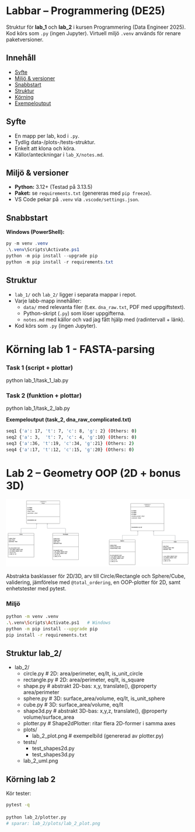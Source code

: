 # Labbar – Programmering (DE25)

Struktur för **lab_1** och **lab_2** i kursen Programmering (Data Engineer 2025).  
Kod körs som `.py` (ingen Jupyter). Virtuell miljö `.venv` används för renare paketversioner.

## Innehåll
- [Syfte](#syfte)
- [Miljö & versioner](#miljö--versioner)
- [Snabbstart](#snabbstart)
- [Struktur](#struktur)
- [Körning](#körning)
- [Exempeloutput](#exempeloutput)

## Syfte
- En mapp per lab, kod i `.py`.
- Tydlig data-/plots-/tests-struktur.
- Enkelt att klona och köra.
- Källor/anteckningar i `lab_X/notes.md`.

## Miljö & versioner
- **Python:** 3.12+ (Testad på 3.13.5)
- **Paket:** se `requirements.txt` (genereras med `pip freeze`).  
- VS Code pekar på `.venv` via `.vscode/settings.json`.

## Snabbstart
**Windows (PowerShell):**
```powershell
py -m venv .venv
.\.venv\Scripts\Activate.ps1
python -m pip install --upgrade pip
python -m pip install -r requirements.txt
```

## Struktur
- `lab_1/` och `lab_2/` ligger i separata mappar i repot.
- Varje labb-mapp innehåller:
  - `data/` med relevanta filer (t.ex. `dna_raw.txt`, PDF med uppgiftstext).
  - Python-skript (`.py`) som löser uppgifterna.
  - `notes.md` med källor och vad jag fått hjälp med (radintervall + länk).
- Kod körs som `.py` (ingen Jupyter).

# Körning lab 1 - FASTA-parsing
### Task 1 (script + plottar)
python lab_1/task_1_lab.py
### Task 2 (funktion + plottar)
python lab_1/task_2_lab.py

**Exempeloutput (task_2, dna_raw_complicated.txt)**
```bash
seq1 {'a': 17, 't': 7, 'c': 8, 'g': 2} (Others: 0)
seq2 {'a': 3,  't': 7, 'c': 4, 'g':10} (Others: 0)
seq3 {'a':36, 't':19, 'c':34, 'g':21} (Others: 2)
seq4 {'a':17, 't':12, 'c':15, 'g':20} (Others: 0)
```


# Lab 2 – Geometry OOP (2D + bonus 3D)

![Lab 2 UML](lab_2/lab_2_uml.png)




Abstrakta basklasser för 2D/3D, arv till Circle/Rectangle och Sphere/Cube, 
validering, jämförelse med `@total_ordering`, en OOP-plotter för 2D, 
samt enhetstester med pytest.

### Miljö
```bash
python -m venv .venv
.\.venv\Scripts\Activate.ps1   # Windows
python -m pip install --upgrade pip
pip install -r requirements.txt
```

## Struktur lab_2/
- lab_2/
  - circle.py        # 2D: area/perimeter, eq/lt, is_unit_circle
  - rectangle.py     # 2D: area/perimeter, eq/lt, is_square
  - shape.py         # abstrakt 2D-bas: x,y, translate(), @property area/perimeter
  - sphere.py        # 3D: surface_area/volume, eq/lt, is_unit_sphere
  - cube.py          # 3D: surface_area/volume, eq/lt
  - shape3d.py       # abstrakt 3D-bas: x,y,z, translate(), @property volume/surface_area
  - plotter.py       # Shape2dPlotter: ritar flera 2D-former i samma axes
  - plots/
    - lab_2_plot.png # exempelbild (genererad av plotter.py)
  - tests/
    - test_shapes2d.py
    - test_shapes3d.py
  - lab_2_uml.png

## Körning lab 2
Kör tester:
```bash
pytest -q

python lab_2/plotter.py
# sparar: lab_2/plots/lab_2_plot.png
```